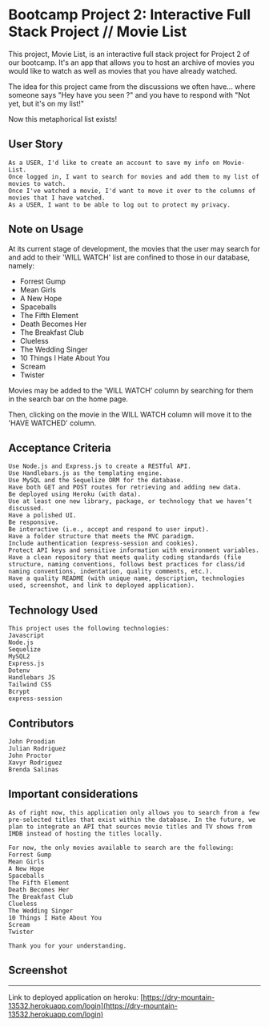 # Bootcamp Project 2: Interactive Full Stack Project  // Movie List

This project, Movie List, is an interactive full stack project for Project 2 of our bootcamp. It's an app that allows you to host an archive of movies you would like to watch as well as movies that you have already watched.  

The idea for this project came from the discussions we often have... where someone says "Hey have you seen <movie>?" and you have to respond with "Not yet, but it's on my list!"  

Now this metaphorical list exists!

## User Story

```
As a USER, I'd like to create an account to save my info on Movie-List.
Once logged in, I want to search for movies and add them to my list of movies to watch.
Once I've watched a movie, I'd want to move it over to the columns of movies that I have watched.
As a USER, I want to be able to log out to protect my privacy.
```
## Note on Usage

At its current stage of development, the movies that the user may search for and add to their 'WILL WATCH' list are confined to those in our database, namely:

* Forrest Gump
* Mean Girls
* A New Hope
* Spaceballs
* The Fifth Element
* Death Becomes Her
* The Breakfast Club
* Clueless
* The Wedding Singer
* 10 Things I Hate About You
* Scream
* Twister

Movies may be added to the 'WILL WATCH' column by searching for them in the search bar on the home page. 

Then, clicking on the movie in the WILL WATCH column will move it to the 'HAVE WATCHED' column.

## Acceptance Criteria

```
Use Node.js and Express.js to create a RESTful API.  
Use Handlebars.js as the templating engine.  
Use MySQL and the Sequelize ORM for the database.  
Have both GET and POST routes for retrieving and adding new data.  
Be deployed using Heroku (with data).  
Use at least one new library, package, or technology that we haven’t discussed.  
Have a polished UI.  
Be responsive.  
Be interactive (i.e., accept and respond to user input).  
Have a folder structure that meets the MVC paradigm.  
Include authentication (express-session and cookies).  
Protect API keys and sensitive information with environment variables.  
Have a clean repository that meets quality coding standards (file structure, naming conventions, follows best practices for class/id naming conventions, indentation, quality comments, etc.).  
Have a quality README (with unique name, description, technologies used, screenshot, and link to deployed application).  

```

## Technology Used
```
This project uses the following technologies:  
Javascript  
Node.js  
Sequelize  
MySQL2  
Express.js  
Dotenv  
Handlebars JS
Tailwind CSS
Bcrypt
express-session
```

## Contributors

```
John Proodian  
Julian Rodriguez  
John Proctor  
Xavyr Rodriguez  
Brenda Salinas  

```
## Important considerations
```
As of right now, this application only allows you to search from a few pre-selected titles that exist within the database. In the future, we plan to integrate an API that sources movie titles and TV shows from IMDB instead of hosting the titles locally.

For now, the only movies available to search are the following:
Forrest Gump  
Mean Girls  
A New Hope  
Spaceballs  
The Fifth Element  
Death Becomes Her  
The Breakfast Club  
Clueless  
The Wedding Singer  
10 Things I Hate About You  
Scream  
Twister  

Thank you for your understanding.
```

## Screenshot

____________________________________________________________________________________________________

Link to deployed application on heroku: [https://dry-mountain-13532.herokuapp.com/login](https://dry-mountain-13532.herokuapp.com/login)
